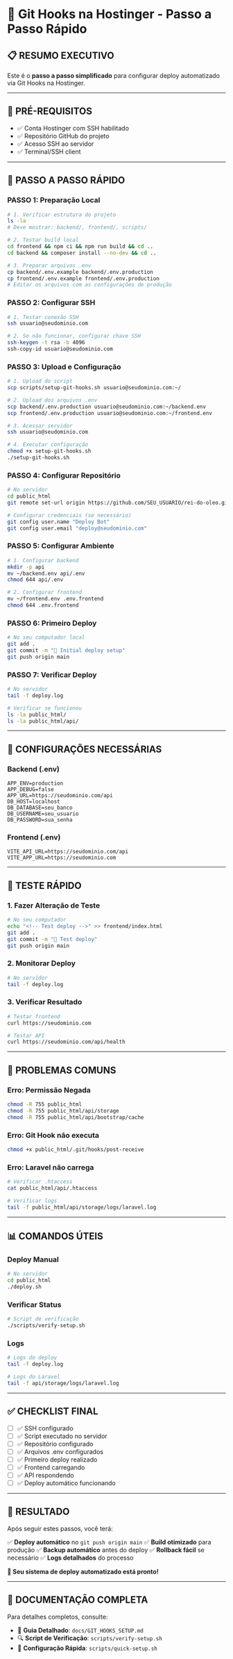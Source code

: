 # 🚀 Git Hooks na Hostinger - Passo a Passo Rápido

## 📋 **RESUMO EXECUTIVO**

Este é o **passo a passo simplificado** para configurar deploy automatizado via Git Hooks na Hostinger.

---

## 🎯 **PRÉ-REQUISITOS**

- ✅ Conta Hostinger com SSH habilitado
- ✅ Repositório GitHub do projeto
- ✅ Acesso SSH ao servidor
- ✅ Terminal/SSH client

---

## 🚀 **PASSO A PASSO RÁPIDO**

### **PASSO 1: Preparação Local**

```bash
# 1. Verificar estrutura do projeto
ls -la
# Deve mostrar: backend/, frontend/, scripts/

# 2. Testar build local
cd frontend && npm ci && npm run build && cd ..
cd backend && composer install --no-dev && cd ..

# 3. Preparar arquivos .env
cp backend/.env.example backend/.env.production
cp frontend/.env.example frontend/.env.production
# Editar os arquivos com as configurações de produção
```

### **PASSO 2: Configurar SSH**

```bash
# 1. Testar conexão SSH
ssh usuario@seudominio.com

# 2. Se não funcionar, configurar chave SSH
ssh-keygen -t rsa -b 4096
ssh-copy-id usuario@seudominio.com
```

### **PASSO 3: Upload e Configuração**

```bash
# 1. Upload do script
scp scripts/setup-git-hooks.sh usuario@seudominio.com:~/

# 2. Upload dos arquivos .env
scp backend/.env.production usuario@seudominio.com:~/backend.env
scp frontend/.env.production usuario@seudominio.com:~/frontend.env

# 3. Acessar servidor
ssh usuario@seudominio.com

# 4. Executar configuração
chmod +x setup-git-hooks.sh
./setup-git-hooks.sh
```

### **PASSO 4: Configurar Repositório**

```bash
# No servidor
cd public_html
git remote set-url origin https://github.com/SEU_USUARIO/rei-do-oleo.git

# Configurar credenciais (se necessário)
git config user.name "Deploy Bot"
git config user.email "deploy@seudominio.com"
```

### **PASSO 5: Configurar Ambiente**

```bash
# 1. Configurar backend
mkdir -p api
mv ~/backend.env api/.env
chmod 644 api/.env

# 2. Configurar frontend
mv ~/frontend.env .env.frontend
chmod 644 .env.frontend
```

### **PASSO 6: Primeiro Deploy**

```bash
# No seu computador local
git add .
git commit -m "🚀 Initial deploy setup"
git push origin main
```

### **PASSO 7: Verificar Deploy**

```bash
# No servidor
tail -f deploy.log

# Verificar se funcionou
ls -la public_html/
ls -la public_html/api/
```

---

## 🔧 **CONFIGURAÇÕES NECESSÁRIAS**

### **Backend (.env)**

```env
APP_ENV=production
APP_DEBUG=false
APP_URL=https://seudominio.com/api
DB_HOST=localhost
DB_DATABASE=seu_banco
DB_USERNAME=seu_usuario
DB_PASSWORD=sua_senha
```

### **Frontend (.env)**

```env
VITE_API_URL=https://seudominio.com/api
VITE_APP_URL=https://seudominio.com
```

---

## 🧪 **TESTE RÁPIDO**

### **1. Fazer Alteração de Teste**

```bash
# No seu computador
echo "<!-- Test deploy -->" >> frontend/index.html
git add .
git commit -m "🧪 Test deploy"
git push origin main
```

### **2. Monitorar Deploy**

```bash
# No servidor
tail -f deploy.log
```

### **3. Verificar Resultado**

```bash
# Testar frontend
curl https://seudominio.com

# Testar API
curl https://seudominio.com/api/health
```

---

## 🚨 **PROBLEMAS COMUNS**

### **Erro: Permissão Negada**

```bash
chmod -R 755 public_html
chmod -R 755 public_html/api/storage
chmod -R 755 public_html/api/bootstrap/cache
```

### **Erro: Git Hook não executa**

```bash
chmod +x public_html/.git/hooks/post-receive
```

### **Erro: Laravel não carrega**

```bash
# Verificar .htaccess
cat public_html/api/.htaccess

# Verificar logs
tail -f public_html/api/storage/logs/laravel.log
```

---

## 📊 **COMANDOS ÚTEIS**

### **Deploy Manual**

```bash
# No servidor
cd public_html
./deploy.sh
```

### **Verificar Status**

```bash
# Script de verificação
./scripts/verify-setup.sh
```

### **Logs**

```bash
# Logs do deploy
tail -f deploy.log

# Logs do Laravel
tail -f api/storage/logs/laravel.log
```

---

## ✅ **CHECKLIST FINAL**

- [ ] ✅ SSH configurado
- [ ] ✅ Script executado no servidor
- [ ] ✅ Repositório configurado
- [ ] ✅ Arquivos .env configurados
- [ ] ✅ Primeiro deploy realizado
- [ ] ✅ Frontend carregando
- [ ] ✅ API respondendo
- [ ] ✅ Deploy automático funcionando

---

## 🎉 **RESULTADO**

Após seguir estes passos, você terá:

✅ **Deploy automático** no `git push origin main`
✅ **Build otimizado** para produção
✅ **Backup automático** antes do deploy
✅ **Rollback fácil** se necessário
✅ **Logs detalhados** do processo

**🚀 Seu sistema de deploy automatizado está pronto!**

---

## 📖 **DOCUMENTAÇÃO COMPLETA**

Para detalhes completos, consulte:

- 📖 **Guia Detalhado**: `docs/GIT_HOOKS_SETUP.md`
- 🔍 **Script de Verificação**: `scripts/verify-setup.sh`
- 🚀 **Configuração Rápida**: `scripts/quick-setup.sh`
